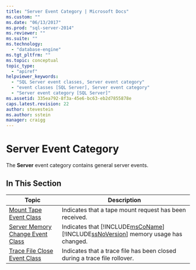```yaml
---
title: "Server Event Category | Microsoft Docs"
ms.custom: ""
ms.date: "06/13/2017"
ms.prod: "sql-server-2014"
ms.reviewer: ""
ms.suite: ""
ms.technology: 
  - "database-engine"
ms.tgt_pltfrm: ""
ms.topic: conceptual
topic_type: 
  - "apiref"
helpviewer_keywords: 
  - "SQL Server event classes, Server event category"
  - "event classes [SQL Server], Server event category"
  - "Server event category [SQL Server]"
ms.assetid: 335ea792-8f3a-45e6-bc63-eb2d7855878e
caps.latest.revision: 22
author: stevestein
ms.author: sstein
manager: craigg
---
```

# Server Event Category
  The **Server** event category contains general server events.  
  
## In This Section  
  
|Topic|Description|  
|-----------|-----------------|  
|[Mount Tape Event Class](mount-tape-event-class.md)|Indicates that a tape mount request has been received.|  
|[Server Memory Change Event Class](server-memory-change-event-class.md)|Indicates that [!INCLUDE[msCoName](../../includes/msconame-md.md)] [!INCLUDE[ssNoVersion](../../includes/ssnoversion-md.md)] memory usage has changed.|  
|[Trace File Close Event Class](trace-file-close-event-class.md)|Indicates that a trace file has been closed during a trace file rollover.|  
  
  

